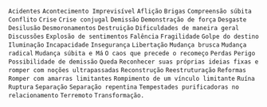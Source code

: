 `Acidentes` `Acontecimento Imprevisível` `Aflição` `Brigas` `Compreensão
súbita` `Conflito` `Crise` `Crise conjugal` `Demissão` `Demonstração de força`
`Desgaste Desilusão` `Desmoronamentos` `Destruição` `Dificuldades de maneira
geral` `Discussões` `Explosão de sentimentos` `Falência` `Fragilidade` `Golpe
do destino` `Iluminação` `Incapacidade` `Insegurança` `Libertação` `Mudança
brusca` `Mudança radical` `Mudança súbita e Má` `O caos que precede o
recomeço` `Perdas` `Perigo` `Possibilidade de demissão` `Queda` `Reconhecer
suas próprias ideias fixas e romper com noções ultrapassadas` `Reconstrução`
`Reestruturação` `Reformas` `Romper com amarras limitantes` `Rompimento de um
vínculo limitante` `Ruína` `Ruptura` `Separação` `Separação repentina`
`Tempestades purificadoras no relacionamento` `Terremoto` `Transformação.`

